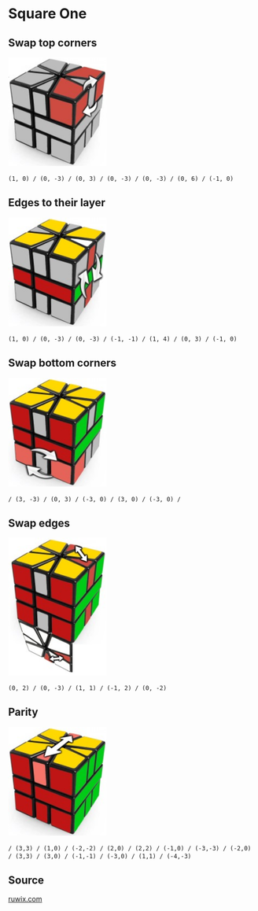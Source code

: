 # Square One

## Swap top corners

<img src="/images/square-one-1.jpg" width="200"/>

    (1, 0) / (0, -3) / (0, 3) / (0, -3) / (0, -3) / (0, 6) / (-1, 0)

## Edges to their layer

<img src="/images/square-one-2.jpg" width="200"/>

    (1, 0) / (0, -3) / (0, -3) / (-1, -1) / (1, 4) / (0, 3) / (-1, 0)

## Swap bottom corners

<img src="/images/square-one-3.jpg" width="200"/>

    / (3, -3) / (0, 3) / (-3, 0) / (3, 0) / (-3, 0) /

## Swap edges

<img src="/images/square-one-4.jpg" width="200"/>

    (0, 2) / (0, -3) / (1, 1) / (-1, 2) / (0, -2)

## Parity

<img src="/images/square-one-5.jpg" width="200"/>

    / (3,3) / (1,0) / (-2,-2) / (2,0) / (2,2) / (-1,0) / (-3,-3) / (-2,0) / (3,3) / (3,0) / (-1,-1) / (-3,0) / (1,1) / (-4,-3)

## Source

[ruwix.com](https://ruwix.com/twisty-puzzles/square-1-back-to-square-one/)
